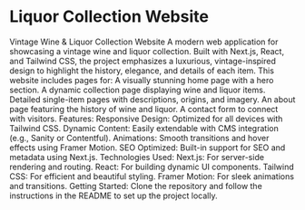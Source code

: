 # Liquor Collection Website
 Vintage Wine & Liquor Collection Website A modern web application for showcasing a vintage wine and liquor collection. Built with Next.js, React, and Tailwind CSS, the project emphasizes a luxurious, vintage-inspired design to highlight the history, elegance, and details of each item. This website includes pages for:  A visually stunning home page with a hero section. A dynamic collection page displaying wine and liquor items. Detailed single-item pages with descriptions, origins, and imagery. An about page featuring the history of wine and liquor. A contact form to connect with visitors. Features: Responsive Design: Optimized for all devices with Tailwind CSS. Dynamic Content: Easily extendable with CMS integration (e.g., Sanity or Contentful). Animations: Smooth transitions and hover effects using Framer Motion. SEO Optimized: Built-in support for SEO and metadata using Next.js. Technologies Used: Next.js: For server-side rendering and routing. React: For building dynamic UI components. Tailwind CSS: For efficient and beautiful styling. Framer Motion: For sleek animations and transitions. Getting Started: Clone the repository and follow the instructions in the README to set up the project locally.
